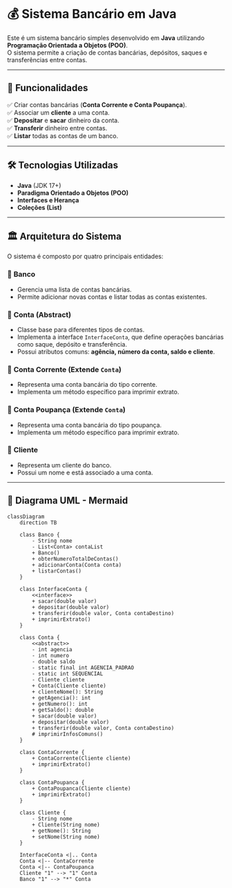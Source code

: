 # 💰 Sistema Bancário em Java

Este é um sistema bancário simples desenvolvido em **Java** utilizando **Programação Orientada a Objetos (POO)**.  
O sistema permite a criação de contas bancárias, depósitos, saques e transferências entre contas.

---

## 📌 Funcionalidades

✅ Criar contas bancárias (**Conta Corrente e Conta Poupança**).  
✅ Associar um **cliente** a uma conta.  
✅ **Depositar** e **sacar** dinheiro da conta.  
✅ **Transferir** dinheiro entre contas.  
✅ **Listar** todas as contas de um banco.  

---

## 🛠 **Tecnologias Utilizadas**

- **Java** (JDK 17+)
- **Paradigma Orientado a Objetos (POO)**
- **Interfaces e Herança**
- **Coleções (List)**

---

## 🏛 **Arquitetura do Sistema**

O sistema é composto por quatro principais entidades:

### 📂 **Banco**
- Gerencia uma lista de contas bancárias.
- Permite adicionar novas contas e listar todas as contas existentes.

### 📂 **Conta (Abstract)**
- Classe base para diferentes tipos de contas.
- Implementa a interface `InterfaceConta`, que define operações bancárias como saque, depósito e transferência.
- Possui atributos comuns: **agência, número da conta, saldo e cliente**.

### 📂 **Conta Corrente (Extende `Conta`)**
- Representa uma conta bancária do tipo corrente.
- Implementa um método específico para imprimir extrato.

### 📂 **Conta Poupança (Extende `Conta`)**
- Representa uma conta bancária do tipo poupança.
- Implementa um método específico para imprimir extrato.

### 📂 **Cliente**
- Representa um cliente do banco.
- Possui um nome e está associado a uma conta.

---

## 📌 **Diagrama UML - Mermaid**

```mermaid
classDiagram
    direction TB

    class Banco {
        - String nome
        - List<Conta> contaList
        + Banco()
        + obterNumeroTotalDeContas()
        + adicionarConta(Conta conta)
        + listarContas()
    }

    class InterfaceConta {
        <<interface>>
        + sacar(double valor)
        + depositar(double valor)
        + transferir(double valor, Conta contaDestino)
        + imprimirExtrato()
    }

    class Conta {
        <<abstract>>
        - int agencia
        - int numero
        - double saldo
        - static final int AGENCIA_PADRAO
        - static int SEQUENCIAL
        - Cliente cliente
        + Conta(Cliente cliente)
        + clienteNome(): String
        + getAgencia(): int
        + getNumero(): int
        + getSaldo(): double
        + sacar(double valor)
        + depositar(double valor)
        + transferir(double valor, Conta contaDestino)
        # imprimirInfosComuns()
    }

    class ContaCorrente {
        + ContaCorrente(Cliente cliente)
        + imprimirExtrato()
    }

    class ContaPoupanca {
        + ContaPoupanca(Cliente cliente)
        + imprimirExtrato()
    }

    class Cliente {
        - String nome
        + Cliente(String nome)
        + getNome(): String
        + setNome(String nome)
    }

    InterfaceConta <|.. Conta
    Conta <|-- ContaCorrente
    Conta <|-- ContaPoupanca
    Cliente "1" --> "1" Conta
    Banco "1" --> "*" Conta
